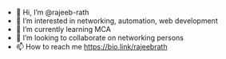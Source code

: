 - 👋 Hi, I’m @rajeeb-rath
- 👀 I’m interested in networking, automation, web development
- 🌱 I’m currently learning MCA
- 💞️ I’m looking to collaborate on networking persons
- 📫 How to reach me https://bio.link/rajeebrath

<!---
rajeeb-rath/rajeeb-rath is a ✨ special ✨ repository because its `README.md` (this file) appears on your GitHub profile.
You can click the Preview link to take a look at your changes.
--->
